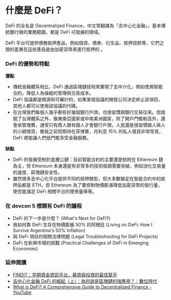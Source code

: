 # 什麼是 DeFi？

DeFi 的全名是 Decentralized Finance，中文常翻譯為「去中心化金融」，基本傳統銀行做的業務範圍，都是 DeFi 可發展的領域。

DeFi 平台可提供債務抵押產品，例如借貸、債券、衍生品、抵押貸款等，它們之間的差異在這些產品是由加密貨幣來進行抵押的 。

### DeFi 的優勢和特點

**優點**

- 傳統金融體系相比，DeFi 通過區塊鏈技術來實現了去中介化，例如使用智能合約，降低人為操縱的管理與交易成本。
- DeFi 協議都是開源和可審計的，如果某個協議的開發公司決定終止該項目，其他人都可以使用該協議的代碼。
- 在台灣我們每個人幾乎都有好幾個銀行戶頭，也很習慣跟銀行交易往來。但跳脫了台灣體系之外，像東南亞國家或中南美洲國家，除了開戶門檻較高外，還會收管理費，通常只有商人跟有錢人才會銀行戶頭，人民還是很習慣跟人與人的小額借貸，像我之前短期待在菲律賓，月利息 15% 的私人借貸非常常見，DeFi 將能讓人們低門檻享受金融服務。

**缺點**

- DeFi 的發展受制於底層公鏈：目前智能合約的主要還是依附在 Ethereum 鏈為主，但 Ethereum 本身還是有非常多的技術瓶頸需要突破，例如消化交易量的速度、區塊鏈安全性。
- 雖然很多去中心化平台提供不同的抵押類型，但大多數鎖定在智能合約中的抵押品都是 ETH，但 Ethereum 為了要控制物價膨漲降低加密貨幣的發行量，使否能滿足 DeFi 相關平台的使用量等等。

### 在 devcon 5 標題有 DeFi 的議程

- DeFi 的下一步是什麼？ (What's Next for DeFi?)
- 我如何靠 DeFi 生存在物價膨脹 50% 的阿根廷 (Living on DeFi: How I Survive Argentina's 50% Inflation)
- 與 DeFi 項目的相關法律問題 (Legal Troubleshooting for DeFi Projects)
- DeFi 在新興市場的挑戰 (Practical Challenges of DeFi in Emerging Economies)

### 延伸閱讀

- [FINDIT：早期資金資訊平台，募資與投資的最佳幫手](https://findit.org.tw/researchPageV2.aspx?pageId=1141)
- [去中心化金融 DeFi 的崛起（上）：為何說是區塊鏈的強應用？｜數位時代](https://www.bnext.com.tw/article/54701/blockchain-DeFi-decentralized-finance)
- [What is DeFi? A Comprehensive Guide to Decentralized Finance - YouTube](https://www.youtube.com/watch?v=hMBOjQM9k1E)
